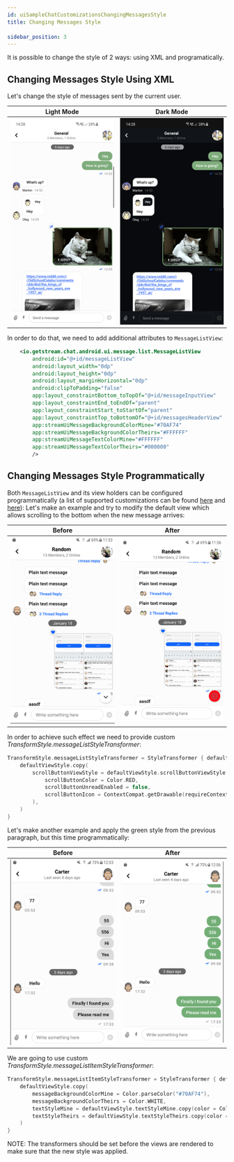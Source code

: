 ```yaml
---
id: uiSampleChatCustomizationsChangingMessagesStyle
title: Changing Messages Style

sidebar_position: 3
---
```

It is possible to change the style of 2 ways: using XML and programatically.

## Changing Messages Style Using XML
Let's change the style of messages sent by the current user.

| Light Mode | Dark Mode |
| --- | --- |
|![light](../../../assets/message_style_xml_light.png)|![dark](../../../assets/message_style_xml_dark.png)|

In order to do that, we need to add additional attributes to `MessageListView`:
```xml
    <io.getstream.chat.android.ui.message.list.MessageListView
        android:id="@+id/messageListView"
        android:layout_width="0dp"
        android:layout_height="0dp"
        android:layout_marginHorizontal="0dp"
        android:clipToPadding="false"
        app:layout_constraintBottom_toTopOf="@+id/messageInputView"
        app:layout_constraintEnd_toEndOf="parent"
        app:layout_constraintStart_toStartOf="parent"
        app:layout_constraintTop_toBottomOf="@+id/messagesHeaderView"
        app:streamUiMessageBackgroundColorMine="#70AF74"
        app:streamUiMessageBackgroundColorTheirs="#FFFFFF"
        app:streamUiMessageTextColorMine="#FFFFFF"
        app:streamUiMessageTextColorTheirs="#000000"
        />
```

## Changing Messages Style Programmatically
Both `MessageListView` and its view holders can be configured programmatically (a list of supported customizations can be found [here](https://getstream.github.io/stream-chat-android/stream-chat-android-ui-components/stream-chat-android-ui-components/io.getstream.chat.android.ui.message.list/-message-list-view-style/index.html) and [here](https://getstream.github.io/stream-chat-android/stream-chat-android-ui-components/stream-chat-android-ui-components/io.getstream.chat.android.ui.message.list/-message-list-item-style/index.html)):
Let's make an example and try to modify the default view which allows scrolling to the bottom when the new message arrives:

| Before | After |
| --- | --- |
|![message style programatically before](../../../assets/message_style_programatically_fab_before.png)|![message style programatically after](../../../assets/message_style_programatically_fab_after.png)|

In order to achieve such effect we need to provide custom _TransformStyle.messageListStyleTransformer_:
```kotlin
TransformStyle.messageListStyleTransformer = StyleTransformer { defaultViewStyle ->
    defaultViewStyle.copy(
        scrollButtonViewStyle = defaultViewStyle.scrollButtonViewStyle.copy(
            scrollButtonColor = Color.RED,
            scrollButtonUnreadEnabled = false,
            scrollButtonIcon = ContextCompat.getDrawable(requireContext(), R.drawable.stream_ui_ic_clock)!!,
        ),
    )
}
```

Let's make another example and apply the green style from the previous paragraph, but this time programmatically:

| Before | After |
| --- | --- |
|![message style before](../../../assets/message_style_programatically_message_before.png)|![message style after](../../../assets/message_style_programatically_message_after.png)|

We are going to use custom _TransformStyle.messageListItemStyleTransformer_:
```kotlin
TransformStyle.messageListItemStyleTransformer = StyleTransformer { defaultViewStyle ->
    defaultViewStyle.copy(
        messageBackgroundColorMine = Color.parseColor("#70AF74"),
        messageBackgroundColorTheirs = Color.WHITE,
        textStyleMine = defaultViewStyle.textStyleMine.copy(color = Color.WHITE),
        textStyleTheirs = defaultViewStyle.textStyleTheirs.copy(color = Color.BLACK),
    )
}
```

NOTE: The transformers should be set before the views are rendered to make sure that the new style was applied.
